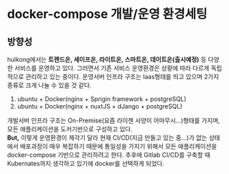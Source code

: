 docker-compose 개발/운영 환경세팅
===

방향성
---
hulkong에서는 **트렌드온, 세이프온, 라이트온, 스마트온, 데이트온(출시예정)** 등 다양한 서비스를 운영하고 있다. 그러면서 기존 서비스 운영환경은 상황에 따라 다르게 독립적으로 관리하고 있는 중이다. 운영서버 인프라 구조는 Iaas형태를 띄고 있으며 2가지 종류로 크게 나눌 수 있을 것 같다.  
1. ubuntu + Docker(nginx + Sprigin framework + postgreSQL)
2. ubuntu + Docker(nginx + nuxtJS + dJango + postgreSQL)

개발서버 인프라 구조는 On-Premise(요즘 라이젠 사양이 어마무시...)형태를 가지며, 모든 애플리케이션을 도커기반으로 구성하고 있다.  
**But,**  이렇게 운영환경이 제각기 달라 현재 CI/CD(지금 만들고 있는 중...)가 없는 상태에서 배포과정이 매우 복잡하기 때문에 통일성을 가지기 위해서 모든 애플리케이션을 docker-compose 기반으로 관리하려고 한다. 추후에 Gitlab CI/CD를 구축할 때 Kubernates까지 생각하고 있기에 docker를 선택하게 되었다. 

